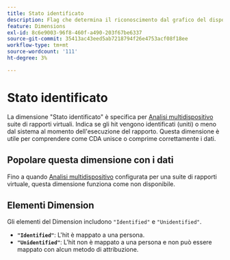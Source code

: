 ```yaml
---
title: Stato identificato
description: Flag che determina il riconoscimento dal grafico del dispositivo.
feature: Dimensions
exl-id: 8c6e9003-96f8-460f-a490-203f67be6337
source-git-commit: 35413ac43eed5ab7218794f26e4753acf08f18ee
workflow-type: tm+mt
source-wordcount: '111'
ht-degree: 3%

---
```


# Stato identificato

La dimensione &quot;Stato identificato&quot; è specifica per [Analisi multidispositivo](../cda/overview.md) suite di rapporti virtuali. Indica se gli hit vengono identificati (uniti) o meno dal sistema al momento dell&#39;esecuzione del rapporto. Questa dimensione è utile per comprendere come CDA unisce o comprime correttamente i dati.

## Popolare questa dimensione con i dati

Fino a quando [Analisi multidispositivo](../cda/overview.md) configurata per una suite di rapporti virtuale, questa dimensione funziona come non disponibile.

## Elementi Dimension

Gli elementi del Dimension includono `"Identified"` e `"Unidentified"`.

* **`"Identified"`**: L&#39;hit è mappato a una persona.
* **`"Unidentified"`**: L&#39;hit non è mappato a una persona e non può essere mappato con alcun metodo di attribuzione.

